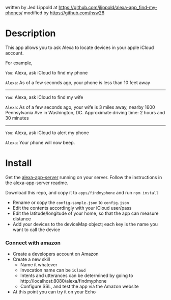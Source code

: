 written by Jed Lippold at https://github.com/jlippold/alexa-app_find-my-phones/
modified by https://github.com/hsw28

# Description

This app allows you to ask Alexa to locate devices in your apple iCloud account.

For example,

`You`: Alexa, ask iCloud to find my phone

`Alexa`: As of a few seconds ago, your phone is less than 10 feet away

------ 

`You`: Alexa, ask iCloud to find my wife

`Alexa`: As of a few seconds ago, your wife is 3 miles away, nearby 1600 Pennsylvania Ave in Washington, DC. Approximate driving time: 2 hours and 30 minutes

------

`You`: Alexa, ask iCloud to alert my phone

`Alexa`: Your phone will now beep.


# Install

Get the [alexa-app-server](https://github.com/matt-kruse/alexa-app-server) running on your server. Follow the instructions in the alexa-app-server readme.

Download this repo, and copy it to `apps/findmyphone` and run `npm install` 

* Rename or copy the `config-sample.json` to `config.json`
* Edit the contents accordingly with your iCloud user/pass
* Edit the latitude/longitude of your home, so that the app can measure distance
* Add your devices to the deviceMap object; each key is the name you want to call the device

### Connect with amazon

* Create a developers account on Amazon
* Create a new skill
  * Name it whatever
  * Invocation name can be `iCloud`
  * Intents and utterances can be determined by going to http://localhost:8080/alexa/findmyphone
  * Configure SSL, and test the app via the Amazon website
* At this point you can try it on your Echo
